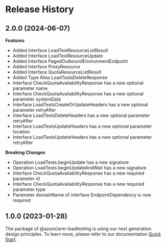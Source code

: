 # Release History
    
## 2.0.0 (2024-06-07)
    
**Features**

  - Added Interface LoadTestResourceListResult
  - Added Interface LoadTestResourceUpdate
  - Added Interface PagedOutboundEnvironmentEndpoint
  - Added Interface ProxyResource
  - Added Interface QuotaResourceListResult
  - Added Type Alias LoadTestsDeleteResponse
  - Interface CheckQuotaAvailabilityResponse has a new optional parameter name
  - Interface CheckQuotaAvailabilityResponse has a new optional parameter systemData
  - Interface LoadTestsCreateOrUpdateHeaders has a new optional parameter retryAfter
  - Interface LoadTestsDeleteHeaders has a new optional parameter retryAfter
  - Interface LoadTestsUpdateHeaders has a new optional parameter location
  - Interface LoadTestsUpdateHeaders has a new optional parameter retryAfter

**Breaking Changes**

  - Operation LoadTests.beginUpdate has a new signature
  - Operation LoadTests.beginUpdateAndWait has a new signature
  - Interface CheckQuotaAvailabilityResponse has a new required parameter id
  - Interface CheckQuotaAvailabilityResponse has a new required parameter type
  - Parameter domainName of interface EndpointDependency is now required
    
    
## 1.0.0 (2023-01-28)

The package of @azure/arm-loadtesting is using our next generation design principles. To learn more, please refer to our documentation [Quick Start](https://aka.ms/azsdk/js/mgmt/quickstart).
